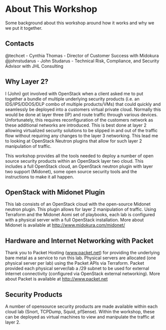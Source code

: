 # About This Workshop

Some background about this workshop around how it works and why we we put it together.

## Contacts

@techcet - Cynthia Thomas - Director of Customer Success with Midokura
@johnstudarus - John Studarus - Technical Risk, Compliance, and Security Advisor with JHL Consulting

## Why Layer 2?

I (John) got involved with OpenStack when a client asked me to put together a bundle of multiple underlying security products (i.e. an IDS/IPS/DDOS/DLP combo of multiple products/VMs) that could quickly and seamlessly be deployed into a customers virtual private cloud. Normally this would be done at layer three (IP) and route traffic through various devices. Unfortunately, this requires reconfiguration of the customers network as these additional networks are introduced. This is best done at layer 2 allowing virtualized security solutions to be slipped in and out of the traffic flow without requiring any changes to the layer 3 networking. This lead me to looking at OpenStack Neutron plugins that allow for such layer 2 manipulation of traffic.

This workshop provides all the tools needed to deploy a number of open source security products within an OpenStack layer two cloud. This includes a full OpenStack cloud, an OpenStack neutron plugin with layer two support (Midonet), some open source security tools and the instructions to make it all happen.

## OpenStack with Midonet Plugin

This lab consists of an OpenStack cloud with the open-source Midonet neutron plugin. This plugin allows for layer 2 manipulation of traffic. Using Terraform and the Midonet Aomi set of playbooks, each lab is configured with a physical server with a full OpenStack installation. More about Midonet is available at http://www.midokura.com/midonet/

## Hardware and Internet Networking with Packet

Thank you to Packet Hosting (www.packet.net) for providing the underlying bare metal as a service to run this lab. Physical servers are allocated (one physical server per lab) using the Packet APIs via Terraform. Packet provided each physical server/lab a /29 subnet to be used for external Internet connectivity (configured via OpenStack external networking). More about Packet is available at http://www.packet.net

## Security Products

A number of opensource security products are made available within each cloud lab (Snort, TCPDump, Squid, pfSense). Within the workshop, these can be deployed as virtual machines to view and manipulate the traffic at layer 2.



